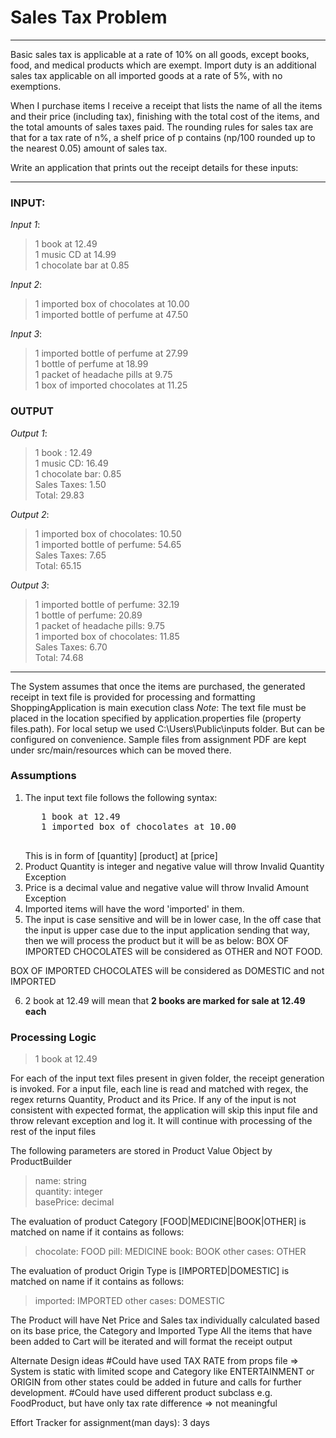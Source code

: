 # Sales Tax Problem
***
Basic sales tax is applicable at a rate of 10% on all goods, except books, food, and medical products which are exempt. Import duty is an additional sales tax applicable on all imported goods at a rate of 5%, with no exemptions.

When I purchase items I receive a receipt that lists the name of all the items and their price (including tax), finishing with the total cost of the items, and the total amounts of sales taxes paid. The rounding rules for sales tax are that for a tax rate of n%, a shelf price of p contains (np/100 rounded up to the nearest 0.05) amount of sales tax.

Write an application that prints out the receipt details for these inputs:
***
### INPUT:

*Input 1*:
>1 book at 12.49  
>1 music CD at 14.99  
>1 chocolate bar at 0.85  

*Input 2*:
>1 imported box of chocolates at 10.00  
>1 imported bottle of perfume at 47.50  

*Input 3*:
>1 imported bottle of perfume at 27.99  
>1 bottle of perfume at 18.99  
>1 packet of headache pills at 9.75  
>1 box of imported chocolates at 11.25  

### OUTPUT

*Output 1*:
>1 book : 12.49  
>1 music CD: 16.49  
>1 chocolate bar: 0.85  
>Sales Taxes: 1.50  
>Total: 29.83  

*Output 2*:
>1 imported box of chocolates: 10.50  
>1 imported bottle of perfume: 54.65  
>Sales Taxes: 7.65  
>Total: 65.15  

*Output 3*:
>1 imported bottle of perfume: 32.19  
>1 bottle of perfume: 20.89  
>1 packet of headache pills: 9.75  
>1 imported box of chocolates: 11.85  
>Sales Taxes: 6.70  
>Total: 74.68  
  
***
The System assumes that once the items are purchased, the generated receipt in text file is provided for processing and formatting
ShoppingApplication is main execution class
*Note*: The text file must be placed in the location specified by application.properties file (property files.path). For local setup we used C:\Users\Public\inputs folder. But can be configured on convenience. Sample files from assignment PDF are kept under src/main/resources which can be moved there.
 
 
### Assumptions
1. The input text file follows the following syntax:
    <pre>
      1 book at 12.49
      1 imported box of chocolates at 10.00
    </pre>
    This is in form of [quantity] [product] at [price]
2. Product Quantity is integer and negative value will throw Invalid Quantity Exception 
3. Price is a decimal value and negative value will throw Invalid Amount Exception
4. Imported items will have the word 'imported' in them.
5. The input is case sensitive and will be in lower case, In the off case that the input is upper case due to the input application sending that way, then we will process the product but it will be as below:
 BOX OF IMPORTED CHOCOLATES will be considered as OTHER and NOT FOOD.
 
 BOX OF IMPORTED CHOCOLATES will be considered as DOMESTIC and not IMPORTED
 
6. 2 book at 12.49 will mean that **2 books are marked for sale at 12.49 each**  

### Processing Logic

> 1 book at 12.49  

For each of the input text files present in given folder, the receipt generation is invoked.
For a input file, each line is read and matched with regex, the regex returns Quantity, Product and its Price.
If any of the input is not consistent with expected format, the application will skip this input file and throw relevant exception and log it. It will continue with processing of the rest of the input files

The following parameters are stored in Product Value Object by ProductBuilder
> name: string  
> quantity: integer  
> basePrice: decimal  

The evaluation of product Category [FOOD|MEDICINE|BOOK|OTHER] is matched on name if it contains as follows:
> chocolate: FOOD
> pill: MEDICINE
> book: BOOK
> other cases: OTHER

The evaluation of product Origin Type is  [IMPORTED|DOMESTIC] is matched on name if it contains as follows:
> imported: IMPORTED
> other cases: DOMESTIC


The Product will have Net Price and Sales tax individually calculated based on its base price, the Category and Imported Type
All the items that have been added to Cart will be iterated and will format the receipt output

Alternate Design ideas
#Could have used TAX RATE from props file => System is static with limited scope and Category like ENTERTAINMENT or ORIGIN from other states could be added in future and calls for further development. 
#Could have used different product subclass e.g. FoodProduct, but have only tax rate difference => not meaningful

Effort Tracker for assignment(man days): 3 days

